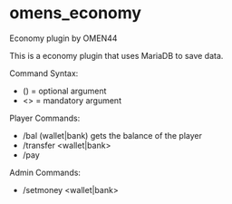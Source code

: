 # omens_economy
Economy plugin by OMEN44

This is a economy plugin that uses MariaDB to save data.


Command Syntax:
- () = optional argument
- <> = mandatory argument

Player Commands:
- /bal (wallet|bank) gets the balance of the player
- /transfer <targetPlayer> <wallet|bank> <amount>
- /pay <targetPlayer> <amount>

Admin Commands:
- /setmoney <targetPlayer> <wallet|bank> <amount>
